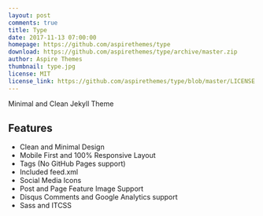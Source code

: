 ```yaml
---
layout: post
comments: true
title: Type
date: 2017-11-13 07:00:00
homepage: https://github.com/aspirethemes/type
download: https://github.com/aspirethemes/type/archive/master.zip
author: Aspire Themes
thumbnail: type.jpg
license: MIT
license_link: https://github.com/aspirethemes/type/blob/master/LICENSE
---
```


Minimal and Clean Jekyll Theme

## Features

* Clean and Minimal Design
* Mobile First and 100% Responsive Layout
* Tags (No GitHub Pages support)
* Included feed.xml
* Social Media Icons
* Post and Page Feature Image Support
* Disqus Comments and Google Analytics support
* Sass and ITCSS
